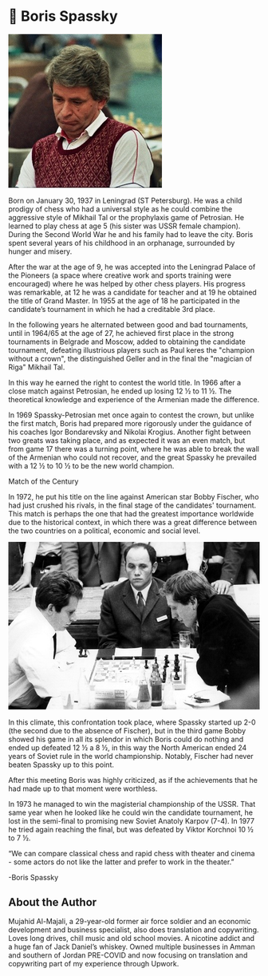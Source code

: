 # 👑 Boris Spassky     

![Boris](_static/images/boris_spassky/boris.jpg)

Born on January 30, 1937 in Leningrad (ST Petersburg). He was a child prodigy of chess who had a universal style as he could combine the aggressive style of Mikhail Tal or the prophylaxis game of Petrosian. He learned to play chess at age 5 (his sister was USSR female champion). During the Second World War he and his family had to leave the city. Boris spent several years of his childhood in an orphanage, surrounded by hunger and misery.

After the war at the age of 9, he was accepted into the Leningrad Palace of the Pioneers (a space where creative work and sports training were encouraged) where he was helped by other chess players. His progress was remarkable, at 12 he was a candidate for teacher and at 19 he obtained the title of Grand Master. In 1955 at the age of 18 he participated in the candidate’s tournament in which he had a creditable 3rd place.

In the following years he alternated between good and bad tournaments, until in 1964/65 at the age of 27, he achieved first place in the strong tournaments in Belgrade and Moscow, added to obtaining the candidate tournament, defeating illustrious players such as Paul keres the "champion without a crown", the distinguished Geller and in the final the "magician of Riga" Mikhail Tal.

In this way he earned the right to contest the world title. In 1966 after a close match against Petrosian, he ended up losing 12 ½ to 11 ½. The theoretical knowledge and experience of the Armenian made the difference.

In 1969 Spassky-Petrosian met once again to contest the crown, but unlike the first match, Boris had prepared more rigorously under the guidance of his coaches Igor Bondarevsky and Nikolai Krogius. Another fight between two greats was taking place, and as expected it was an even match, but from game 17 there was a turning point, where he was able to break the wall of the Armenian who could not recover, and the great Spassky he prevailed with a 12 ½ to 10 ½ to be the new world champion.

Match of the Century

In 1972, he put his title on the line against American star Bobby Fischer, who had just crushed his rivals, in the final stage of the candidates' tournament. This match is perhaps the one that had the greatest importance worldwide due to the historical context, in which there was a great difference between the two countries on a political, economic and social level.

![player](_static/images/boris_spassky/player.jpg)

In this climate, this confrontation took place, where Spassky started up 2-0 (the second due to the absence of Fischer), but in the third game Bobby showed his game in all its splendor in which Boris could do nothing and ended up defeated 12 ½ a 8 ½, in this way the North American ended 24 years of Soviet rule in the world championship. Notably, Fischer had never beaten Spassky up to this point.

After this meeting Boris was highly criticized, as if the achievements that he had made up to that moment were worthless.

In 1973 he managed to win the magisterial championship of the USSR. That same year when he looked like he could win the candidate tournament, he lost in the semi-final to promising new Soviet Anatoly Karpov (7-4). In 1977 he tried again reaching the final, but was defeated by Viktor Korchnoi 10 ½ to 7 ½.

“We can compare classical chess and rapid chess with theater and cinema - some actors do not like the latter and prefer to work in the theater.”

-Boris Spassky

## About the Author

Mujahid Al-Majali, a 29-year-old former air force soldier and an economic
development and business specialist, also does translation and copywriting.
Loves long drives, chill music and old school movies. A nicotine addict and a
huge fan of Jack Daniel’s whiskey. Owned multiple businesses in Amman and
southern of Jordan PRE-COVID and now focusing on translation and copywriting
part of my experience through Upwork.



